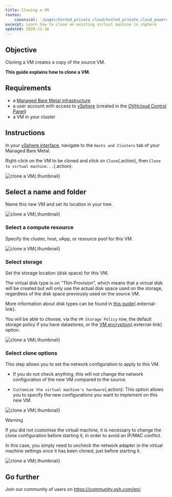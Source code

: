 ```yaml
---
title: Cloning a VM
routes:
    canonical: '/pages/hosted_private_cloud/hosted_private_cloud_powered_by_vmware/clone_a_vm'
excerpt: Learn how to clone an existing virtual machine in vSphere
updated: 2020-11-18
---
```


## Objective

Cloning a VM creates a copy of the source VM.

**This guide explains how to clone a VM.**

## Requirements

- a [Managed Bare Metal infrastructure](https://www.ovhcloud.com/en-ie/managed-bare-metal/)
- a user account with access to [vSphere](/pages/bare_metal_cloud/managed_bare_metal/vsphere-interface) (created in the [OVHcloud Control Panel](https://www.ovh.com/auth/?action=gotomanager&from=https://www.ovh.ie/&ovhSubsidiary=ie))
- a VM in your cluster

## Instructions

In your [vSphere interface](/pages/bare_metal_cloud/managed_bare_metal/vsphere-interface), navigate to the `Hosts and Clusters` tab of your Managed Bare Metal.

Right-click on the VM to be cloned and click on `Clone`{.action}, then `Clone to virtual machine...`{.action}.

![clone a VM](images/clonevm01.png){.thumbnail}

## Select a name and folder

Name this new VM and set its location in your tree.

![clone a VM](images/clonevm02.png){.thumbnail}

### Select a compute resource

Specify the cluster, host, vApp, or resource pool for this VM.

![clone a VM](images/clonevm03.png){.thumbnail}

### Select storage

Set the storage location (disk space) for this VM. 

The virtual disk type is on "Thin Provision", which means that a virtual disk will be created but will only use the actual disk space used on the storage, regardless of the disk space previously used on the source VM.

More information about disk types can be found in [this guide](/pages/bare_metal_cloud/managed_bare_metal/choosing-disk-type){.external-link}.

You will be able to choose, via the `VM Storage Policy` row, the default storage policy if you have datastores, or the [VM encryption](/pages/bare_metal_cloud/managed_bare_metal/vm_encrypt){.external-link} option.

![clone a VM](images/clonevm04.png){.thumbnail}

### Select clone options

This step allows you to set the network configuration to apply to this VM.

- If you do not check anything, this will not change the network configuration of the new VM compared to the source.

- `Customize the virtual machine's hardware`{.action}: This option allows you to specify the new configurations you want to implement on this new VM.

![clone a VM](images/clonevm05.png){.thumbnail}

> [!warning]
>
> If you did not customise the virtual machine, it is necessary to change the clone configuration before starting it, in order to avoid an IP/MAC conflict. 
>
> In this case, you simply need to uncheck the network adapter in the virtual machine settings once it has been cloned, just before starting it.
>

![clone a VM](images/clonevm06.png){.thumbnail}

## Go further

Join our community of users on <https://community.ovh.com/en/>.
